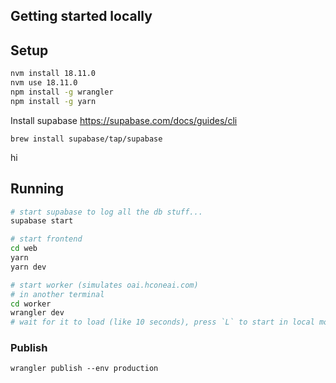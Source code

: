 ## Getting started locally

## Setup

```bash
nvm install 18.11.0
nvm use 18.11.0
npm install -g wrangler
npm install -g yarn
```

Install supabase https://supabase.com/docs/guides/cli

```
brew install supabase/tap/supabase
```

hi

## Running

```bash
# start supabase to log all the db stuff...
supabase start

# start frontend
cd web
yarn
yarn dev

# start worker (simulates oai.hconeai.com)
# in another terminal
cd worker
wrangler dev
# wait for it to load (like 10 seconds), press `L` to start in local mode
```

### Publish

```
wrangler publish --env production
```
